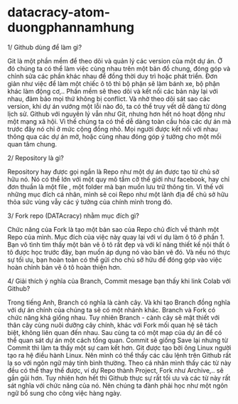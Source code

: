# datacracy-atom-duongphannamhung
1/ Github dùng để làm gì?

  Git là một phần mềm để theo dõi và quản lý các version của một dự án. Ở đó chúng ta có thể làm việc cùng nhau trên một bản đồ chung, đóng góp và chỉnh sửa các phần khác nhau để đồng thời duy trì hoặc phát triển. Đơn giản như việc để làm một chiếc ô tô thì bộ phận sẽ làm bánh xe, bộ phận khác làm động cơ,.. Phần mềm sẽ theo dõi và kết nối các bản này lại với nhau, đảm bảo mọi thứ không bị conflict. Và nhờ theo dõi sát sao các version, khi dự án vướng một lỗi nào đó, ta có thể truy vết dễ dàng từ dòng lịch sử.
  Github với nguyên lý vẫn như Git, nhưng hơn hết nó hoạt động như một mạng xã hội. Vì thế chúng ta có thể dễ dàng toàn cầu hóa các dự án mà trước đây nó chỉ ở mức cộng đồng nhỏ. Mọi người được kết nối với nhau thông qua các dự án mở, hoặc cùng nhau đóng góp ý tưởng cho một mối quan tâm chung.
  
  
2/ Repository là gì?

  Repository hay được gọi ngắn là Repo như một dự án được tạo từ chủ sở hữu nó. Nó có thể lớn với một quy mô tầm cỡ thế giới như facebook, hay chỉ đơn thuần là một file , một folder mà bạn muốn lưu trữ thông tin. Vì thế với những mục đích cá nhân, mình sẽ coi Repo như một lãnh địa để chủ sở hữu thỏa sức vùng vẫy các ý tưởng của chính mình trong đó.
  
  
3/ Fork repo (DATAcracy) nhằm mục đích gì?

  Chức năng của Fork là tạo một bản sao của Repo chủ đích về thành một Repo của mình. Mục đích của việc này quay lại với ví dụ làm ô tô ở phần 1. Bạn vô tình tìm thấy một bản vẽ ô tô rất đẹp và với kĩ năng thiết kế nội thất ô tô được học trước đây, bạn muốn áp dụng nó vào bản vẽ đó. Và nếu nó thực sự tối ưu, bạn hoàn toàn có thể gửi cho chủ sỡ hữu để đóng góp vào việc hoàn chỉnh bản vẽ ô tô hoàn thiện hơn. 
  
  
4/ Giải thích ý nghĩa của Branch, Commit mesage bạn thấy khi link Colab với Github?

  Trong tiếng Anh, Branch có nghĩa là cành cây. Và khi tạo Branch đồng nghĩa với dự án chính của chúng ta sẽ có một nhánh khác. Branch và Fork có chức năng khá giống nhau. Tuy nhiên Branch - cành cây sẽ mật thiết với thân cây cùng nuôi dưỡng cây chính, khác với Fork mối quan hệ sẽ tách biệt, không liên quan đến nhau. Sau cùng ta có một map của dự án để có thể quan sát dự án một cách tổng quan.
  Commit sẽ giống Save lại nhưng từ Commit thì làm ta thấy một sự cam kết hơn. Git được tạo bởi ông Linux người tạo ra hệ điều hành Linux. Nên mình có thể thấy các câu lệnh trên Github rất lạ so với ngôn ngữ máy tính bình thường. Theo cá nhân mình thấy các từ này đều có thể thay thế được, ví dự Repo thành Project, Fork như Archive,.. sẽ gần gũi hơn. Tuy nhiên hơn hết thì Github thực sự rất tối ưu và các từ này rất sát nghĩa với chức năng của nó. Nên chúng ta đành phải học như một ngôn ngữ bổ sung cho công việc hàng ngày.
